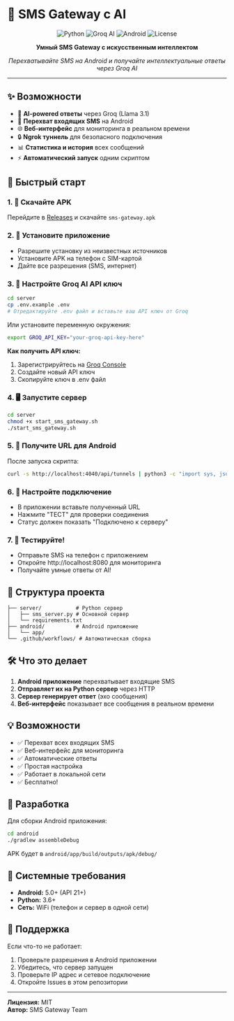 # 🤖 SMS Gateway с AI

<div align="center">

![Python](https://img.shields.io/badge/python-3.6+-blue.svg)
![Groq AI](https://img.shields.io/badge/Groq-AI-green.svg)
![Android](https://img.shields.io/badge/android-5.0+-brightgreen.svg)
![License](https://img.shields.io/badge/license-MIT-blue.svg)

**Умный SMS Gateway с искусственным интеллектом**

*Перехватывайте SMS на Android и получайте интеллектуальные ответы через Groq AI*

</div>

---

## ✨ Возможности

- 🤖 **AI-powered ответы** через Groq (Llama 3.1)
- 📱 **Перехват входящих SMS** на Android
- 🌐 **Веб-интерфейс** для мониторинга в реальном времени
- 🔒 **Ngrok туннель** для безопасного подключения
- 📊 **Статистика и история** всех сообщений
- ⚡ **Автоматический запуск** одним скриптом

## 🚀 Быстрый старт

### 1. 📱 Скачайте APK
Перейдите в [Releases](../../releases) и скачайте `sms-gateway.apk`

### 2. 🔧 Установите приложение
- Разрешите установку из неизвестных источников
- Установите APK на телефон с SIM-картой
- Дайте все разрешения (SMS, интернет)

### 3. 🔑 Настройте Groq AI API ключ
```bash
cd server
cp .env.example .env
# Отредактируйте .env файл и вставьте ваш API ключ от Groq
```

Или установите переменную окружения:
```bash
export GROQ_API_KEY="your-groq-api-key-here"
```

**Как получить API ключ:**
1. Зарегистрируйтесь на [Groq Console](https://console.groq.com/keys)
2. Создайте новый API ключ
3. Скопируйте ключ в .env файл

### 4. 🖥️ Запустите сервер
```bash
cd server
chmod +x start_sms_gateway.sh
./start_sms_gateway.sh
```

### 5. 📡 Получите URL для Android
После запуска скрипта:
```bash
curl -s http://localhost:4040/api/tunnels | python3 -c "import sys, json; data=json.load(sys.stdin); print(data['tunnels'][0]['public_url'] + '/webhook')"
```

### 6. 🔗 Настройте подключение
- В приложении вставьте полученный URL
- Нажмите "ТЕСТ" для проверки соединения
- Статус должен показать "Подключено к серверу"

### 7. 🎉 Тестируйте!
- Отправьте SMS на телефон с приложением
- Откройте http://localhost:8080 для мониторинга
- Получайте умные ответы от AI!

## 📁 Структура проекта

```
├── server/           # Python сервер
│   ├── sms_server.py # Основной сервер
│   └── requirements.txt
├── android/          # Android приложение
│   └── app/
└── .github/workflows/ # Автоматическая сборка
```

## 🛠 Что это делает

1. **Android приложение** перехватывает входящие SMS
2. **Отправляет их на Python сервер** через HTTP
3. **Сервер генерирует ответ** (эхо сообщения)
4. **Веб-интерфейс** показывает все сообщения в реальном времени

## 💡 Возможности

- ✅ Перехват всех входящих SMS
- ✅ Веб-интерфейс для мониторинга
- ✅ Автоматические ответы
- ✅ Простая настройка
- ✅ Работает в локальной сети
- ✅ Бесплатно!

## 🔧 Разработка

Для сборки Android приложения:
```bash
cd android
./gradlew assembleDebug
```

APK будет в `android/app/build/outputs/apk/debug/`

## 📱 Системные требования

- **Android:** 5.0+ (API 21+)
- **Python:** 3.6+
- **Сеть:** WiFi (телефон и сервер в одной сети)

## 🤝 Поддержка

Если что-то не работает:
1. Проверьте разрешения в Android приложении
2. Убедитесь, что сервер запущен
3. Проверьте IP адрес и сетевое подключение
4. Откройте Issues в этом репозитории

---

**Лицензия:** MIT  
**Автор:** SMS Gateway Team
